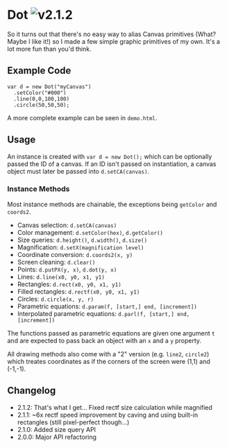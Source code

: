 Dot ![v2.1.2](http://img.shields.io/badge/version-2.1.2-brightgreen.svg)
=============

So it turns out that there's no easy way to alias Canvas primitives (What? Maybe I like it!) so I made a few simple graphic primitives of my own. It's a lot more fun than you'd think.

## Example Code

    var d = new Dot("myCanvas")
      .setColor("#000")
      .line(0,0,100,100)
      .circle(50,50,50);

A more complete example can be seen in `demo.html`.

## Usage

An instance is created with `var d = new Dot();` which can be optionally passed the ID of a canvas. If an ID isn't passed on instantiation, a canvas object must later be passed into `d.setCA(canvas)`.

### Instance Methods

Most instance methods are chainable, the exceptions being `getColor` and `coords2`.

- Canvas selection: `d.setCA(canvas)`
- Color management: `d.setColor(hex)`, `d.getColor()`
- Size queries: `d.height()`, `d.width()`, `d.size()`
- Magnification: `d.setX(magnification level)`
- Coordinate conversion: `d.coords2(x, y)`
- Screen cleaning: `d.clear()`
- Points: `d.putPX(y, x)`, `d.dot(y, x)`
- Lines: `d.line(x0, y0, x1, y1)`
- Rectangles: `d.rect(x0, y0, x1, y1)`
- Filled rectangles: `d.rectf(x0, y0, x1, y1)`
- Circles: `d.circle(x, y, r)`
- Parametric equations: `d.param(f, [start,] end, [increment])`
- Interpolated parametric equations: `d.parl(f, [start,] end, [increment])`

The functions passed as parametric equations are given one argument `t` and are expected to pass back an object with an `x` and a `y` property.

All drawing methods also come with a "2" version (e.g. `line2`, `circle2`) which treates coordinates as if the corners of the screen were (1,1) and (-1,-1).

## Changelog

- 2.1.2: That's what I get... Fixed rectf size calculation while magnified
- 2.1.1: ~6x rectf speed improvement by caving and using built-in rectangles (still pixel-perfect though...)
- 2.1.0: Added size query API
- 2.0.0: Major API refactoring
